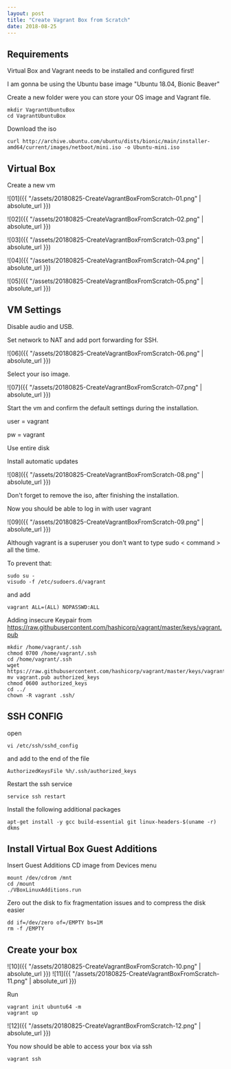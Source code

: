 ```yaml
---
layout: post
title: "Create Vagrant Box from Scratch"
date: 2018-08-25
---
```


## Requirements

Virtual Box and Vagrant needs to be installed and configured first!

I am gonna be using the Ubuntu base image "Ubuntu 18.04, Bionic Beaver"

Create a new folder were you can store your OS image and Vagrant file.


```
mkdir VagrantUbuntuBox
cd VagrantUbuntuBox
```
Download the iso

```
curl http://archive.ubuntu.com/ubuntu/dists/bionic/main/installer-amd64/current/images/netboot/mini.iso -o Ubuntu-mini.iso
```

## Virtual Box

Create a new vm

![01]({{ "/assets/20180825-CreateVagrantBoxFromScratch-01.png" | absolute_url }})

![02]({{ "/assets/20180825-CreateVagrantBoxFromScratch-02.png" | absolute_url }})

![03]({{ "/assets/20180825-CreateVagrantBoxFromScratch-03.png" | absolute_url }})

![04]({{ "/assets/20180825-CreateVagrantBoxFromScratch-04.png" | absolute_url }})

![05]({{ "/assets/20180825-CreateVagrantBoxFromScratch-05.png" | absolute_url }})


## VM Settings

Disable audio and USB.

Set network to NAT and add port forwarding for SSH.

![06]({{ "/assets/20180825-CreateVagrantBoxFromScratch-06.png" | absolute_url }})

Select your iso image.

![07]({{ "/assets/20180825-CreateVagrantBoxFromScratch-07.png" | absolute_url }})

Start the vm and confirm the default settings during the installation.

user = vagrant

pw = vagrant

Use entire disk

Install automatic updates

![08]({{ "/assets/20180825-CreateVagrantBoxFromScratch-08.png" | absolute_url }})

Don't forget to remove the iso, after finishing the installation.

Now you should be able to log in with user vagrant

![09]({{ "/assets/20180825-CreateVagrantBoxFromScratch-09.png" | absolute_url }})

Although vagrant is a superuser you don't want to type sudo < command > all the time.

To prevent that:

```
sudo su -
visudo -f /etc/sudoers.d/vagrant
```
and add
```
vagrant ALL=(ALL) NOPASSWD:ALL
```
Adding insecure Keypair from https://raw.githubusercontent.com/hashicorp/vagrant/master/keys/vagrant.pub

```
mkdir /home/vagrant/.ssh
chmod 0700 /home/vagrant/.ssh
cd /home/vagrant/.ssh
wget https://raw.githubusercontent.com/hashicorp/vagrant/master/keys/vagrant.pub
mv vagrant.pub authorized_keys
chmod 0600 authorized_keys
cd ../
chown -R vagrant .ssh/
```

## SSH CONFIG

open

```
vi /etc/ssh/sshd_config
```

and add to the end of the file

```
AuthorizedKeysFile %h/.ssh/authorized_keys
```

Restart the ssh service

```
service ssh restart
```

Install the following additional packages

```
apt-get install -y gcc build-essential git linux-headers-$(uname -r) dkms
```

## Install Virtual Box Guest Additions

Insert Guest Additions CD image from Devices menu

```
mount /dev/cdrom /mnt
cd /mount
./VBoxLinuxAdditions.run
```

Zero out the disk to fix fragmentation issues and to compress the disk easier

```
dd if=/dev/zero of=/EMPTY bs=1M
rm -f /EMPTY
```

## Create your box

![10]({{ "/assets/20180825-CreateVagrantBoxFromScratch-10.png" | absolute_url }})
![11]({{ "/assets/20180825-CreateVagrantBoxFromScratch-11.png" | absolute_url }})

Run

```
vagrant init ubuntu64 -m
vagrant up
```

![12]({{ "/assets/20180825-CreateVagrantBoxFromScratch-12.png" | absolute_url }})

You now should be able to access your box via ssh

```
vagrant ssh
```